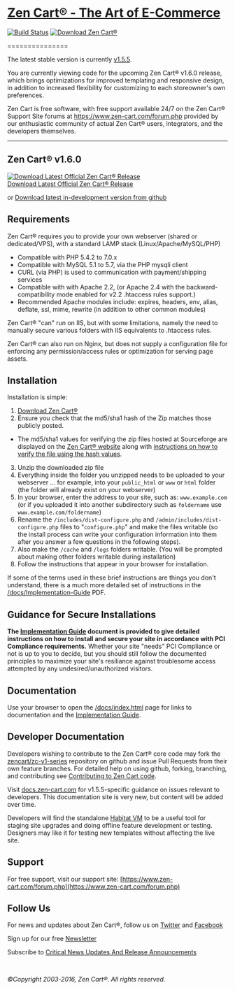 # [Zen Cart&reg; - The Art of E-Commerce](https://www.zen-cart.com/) 
[![Build Status](https://travis-ci.org/zencart/zc-v1-series.svg)](https://travis-ci.org/zencart/zc-v1-series) 
[![Download Zen Cart&reg;](https://img.shields.io/sourceforge/dm/zencart.svg)](http://sourceforge.net/projects/zencart/files/latest/download)

===============

The latest stable version is currently [v1.5.5](https://github.com/zencart/zc-v1-series/releases/tag/v1.5.5).

You are currently viewing code for the upcoming Zen Cart&reg; v1.6.0 release, which brings optimizations for improved templating and responsive design, in addition to increased flexibility for customizing to each storeowner's own preferences.

Zen Cart is free software, with free support available 24/7 on the Zen Cart&reg; Support Site forums at <https://www.zen-cart.com/forum.php> provided by our enthusiastic community of actual Zen Cart&reg; users, integrators, and the developers themselves.

--------------------


Zen Cart&reg; v1.6.0
--------------------

[![Download Latest Official Zen Cart&reg; Release](https://a.fsdn.com/con/app/sf-download-button)<br>Download Latest Official Zen Cart&reg; Release](http://sourceforge.net/projects/zencart/files/latest/download)

or
[Download latest in-development version from github](https://github.com/zencart/zc-v1-series/archive/v160.zip)

Requirements
------------
Zen Cart&reg; requires you to provide your own webserver (shared or dedicated/VPS), with a standard LAMP stack (Linux/Apache/MySQL/PHP)

- Compatible with PHP 5.4.2 to 7.0.x
- Compatible with MySQL 5.1 to 5.7, via the PHP mysqli client
- CURL (via PHP) is used to communication with payment/shipping services
- Compatible with with Apache 2.2, (or Apache 2.4 with the backward-compatibility mode enabled for v2.2 .htaccess rules support.)
- Recommended Apache modules include: expires, headers, env, alias, deflate, ssl, mime, rewrite (in addition to other common modules)

Zen Cart&reg; "can" run on IIS, but with some limitations, namely the need to manually secure various folders with IIS equivalents to .htaccess rules.

Zen Cart&reg; can also run on Nginx, but does not supply a configuration file for enforcing any permission/access rules or optimization for serving page assets.


Installation
------------

Installation is simple:

1. [Download Zen Cart&reg;](http://sourceforge.net/projects/zencart/files)
2. Ensure you check that the md5/sha1 hash of the Zip matches those publicly posted.
  * The md5/sha1 values for verifying the zip files hosted at Sourceforge are displayed on the [Zen Cart&reg; website](https://www.zen-cart.com/) along with [instructions on how to verify the file using the hash values](http://www.zen-cart.com/content.php?305).
3. Unzip the downloaded zip file 
4. Everything inside the folder you unzipped needs to be uploaded to your webserver … for example, into your `public_html` or `www` or `html` folder (the folder will already exist on your webserver)
5. In your browser, enter the address to your site, such as: `www.example.com` (or if you uploaded it into another subdirectory such as `foldername` use `www.example.com/foldername`)
6. Rename the `/includes/dist-configure.php` and `/admin/includes/dist-configure.php` files to "`configure.php`" and make the files writable (so the install process can write your configuration information into them after you answer a few questions in the following steps).
7. Also make the `/cache` and `/logs` folders writable. (You will be prompted about making other folders writable during installation)
8. Follow the instructions that appear in your browser for installation. 

If some of the terms used in these brief instructions are things you don't understand, there is a much more detailed set of instructions in the [/docs/Implementation-Guide](http://www.zen-cart.com/docs/implementation-guide-v155.pdf) PDF.


Guidance for Secure Installations
---------------------------------
__The [Implementation Guide](http://www.zen-cart.com/docs/implementation-guide-v155.pdf) document is provided to give detailed instructions on how to install and secure your site in accordance with PCI Compliance requirements.__ Whether your site "needs" PCI Compliance or not is up to you to decide, but you should still follow the documented principles to maximize your site's resiliance against troublesome access attempted by any undesired/unauthorized visitors.


Documentation
-------------
Use your browser to open the [/docs/index.html](http://www.zen-cart.com/docs/index.html) page for links to documentation and the [Implementation Guide](http://www.zen-cart.com/docs/implementation-guide-v155.pdf).


Developer Documentation
-----------------------
Developers wishing to contribute to the Zen Cart&reg; core code may fork the [zencart/zc-v1-series](https://github.com/zencart/zc-v1-series) repository on github and issue Pull Requests from their own feature branches. For detailed help on using github, forking, branching, and contributing see [Contributing to Zen Cart code](http://docs.zen-cart.com/Contributing/).

Visit [docs.zen-cart.com](http://docs.zen-cart.com/Developer_Documentation/v1.5.5/) for v1.5.5-specific guidance on issues relevant to developers. This documentation site is very new, but content will be added over time.

Developers will find the standalone [Habitat VM](http://docs.zen-cart.com/Habitat/main) to be a useful tool for staging site upgrades and doing offline feature development or testing. Designers may like it for testing new templates without affecting the live site.


Support
-------
For free support, visit our support site: [https://www.zen-cart.com/forum.php](https://www.zen-cart.com/forum.php)

Follow Us
---------
For news and updates about Zen Cart&reg;, follow us on [Twitter](http://twitter.com/zencart) and [Facebook](http://facebook.com/zencart)

Sign up for our free [Newsletter](http://eepurl.com/bafnNj)

Subscribe to [Critical News Updates And Release Announcements](https://www.zen-cart.com/subscription.php?do=addsubscription&f=2)


&nbsp;  
  
*&copy;Copyright 2003-2016, Zen Cart&reg;. All rights reserved.*
